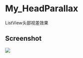 # My_HeadParallax
ListView头部视差效果

## Screenshot
<img src="http://7viip0.com1.z0.glb.clouddn.com/2015-04-25-头部视差.gif" />
